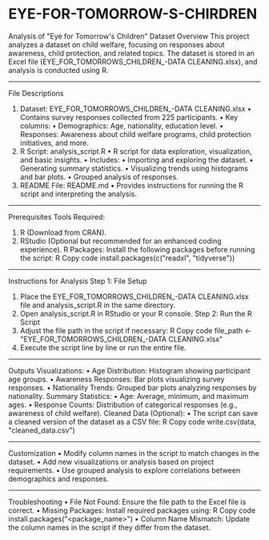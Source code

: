 # EYE-FOR-TOMORROW-S-CHIRDREN
Analysis of "Eye for Tomorrow's Children" Dataset
Overview
This project analyzes a dataset on child welfare, focusing on responses about awareness, child protection, and related topics. The dataset is stored in an Excel file (EYE_FOR_TOMORROWS_CHILDREN_-DATA CLEANING.xlsx), and analysis is conducted using R.
________________________________________
File Descriptions
1. Dataset: EYE_FOR_TOMORROWS_CHILDREN_-DATA CLEANING.xlsx
•	Contains survey responses collected from 225 participants.
•	Key columns:
•	Demographics: Age, nationality, education level.
•	Responses: Awareness about child welfare programs, child protection initiatives, and more.
2. R Script: analysis_script.R
•	R script for data exploration, visualization, and basic insights.
•	Includes:
•	Importing and exploring the dataset.
•	Generating summary statistics.
•	Visualizing trends using histograms and bar plots.
•	Grouped analysis of responses.
3. README File: README.md
•	Provides instructions for running the R script and interpreting the analysis.
________________________________________
Prerequisites
Tools Required:
1.	R (Download from CRAN).
2.	RStudio (Optional but recommended for an enhanced coding experience).
R Packages:
Install the following packages before running the script:
R
Copy code
install.packages(c("readxl", "tidyverse")) 
________________________________________
Instructions for Analysis
Step 1: File Setup
1.	Place the EYE_FOR_TOMORROWS_CHILDREN_-DATA CLEANING.xlsx file and analysis_script.R in the same directory.
2.	Open analysis_script.R in RStudio or your R console.
Step 2: Run the R Script
1.	Adjust the file path in the script if necessary:
R
Copy code
file_path <- "EYE_FOR_TOMORROWS_CHILDREN_-DATA CLEANING.xlsx" 
2.	Execute the script line by line or run the entire file.
________________________________________
Outputs
Visualizations:
•	Age Distribution: Histogram showing participant age groups.
•	Awareness Responses: Bar plots visualizing survey responses.
•	Nationality Trends: Grouped bar plots analyzing responses by nationality.
Summary Statistics:
•	Age: Average, minimum, and maximum ages.
•	Response Counts: Distribution of categorical responses (e.g., awareness of child welfare).
Cleaned Data (Optional):
•	The script can save a cleaned version of the dataset as a CSV file:
R
Copy code
write.csv(data, "cleaned_data.csv") 
________________________________________
Customization
•	Modify column names in the script to match changes in the dataset.
•	Add new visualizations or analysis based on project requirements.
•	Use grouped analysis to explore correlations between demographics and responses.
________________________________________
Troubleshooting
•	File Not Found: Ensure the file path to the Excel file is correct.
•	Missing Packages: Install required packages using:
R
Copy code
install.packages("<package_name>") 
•	Column Name Mismatch: Update the column names in the script if they differ from the dataset.
